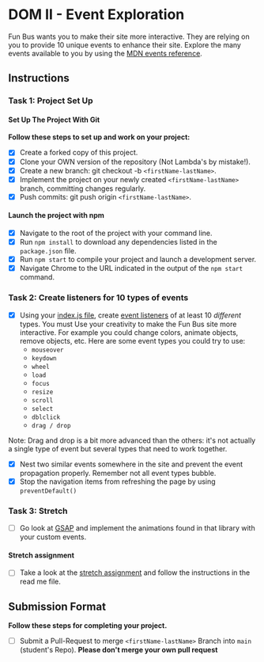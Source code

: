 # DOM II - Event Exploration

Fun Bus wants you to make their site more interactive. They are relying on you to provide 10 unique events to enhance their site. Explore the many events available to you by using the [MDN events reference](https://developer.mozilla.org/en-US/docs/Web/Events).

## Instructions

### Task 1: Project Set Up

#### Set Up The Project With Git

**Follow these steps to set up and work on your project:**

- [x] Create a forked copy of this project.
- [x] Clone your OWN version of the repository (Not Lambda's by mistake!).
- [x] Create a new branch: git checkout -b `<firstName-lastName>`.
- [x] Implement the project on your newly created `<firstName-lastName>` branch, committing changes regularly.
- [x] Push commits: git push origin `<firstName-lastName>`.

#### Launch the project with npm

- [x] Navigate to the root of the project with your command line.
- [x] Run `npm install` to download any dependencies listed in the `package.json` file.
- [x] Run `npm start` to compile your project and launch a development server.
- [x] Navigate Chrome to the URL indicated in the output of the `npm start` command.

### Task 2: Create listeners for 10 types of events

- [x] Using your [index.js file](js/index.js), create [event listeners](https://developer.mozilla.org/en-US/docs/Web/Events) of at least 10 _different_ types. You must Use your creativity to make the Fun Bus site more interactive. For example you could change colors, animate objects, remove objects, etc. Here are some event types you could try to use:
  - `mouseover`
  - `keydown`
  - `wheel`
  - `load`
  - `focus`
  - `resize`
  - `scroll`
  - `select`
  - `dblclick`
  - `drag / drop`

Note: Drag and drop is a bit more advanced than the others: it's not actually a single type of event but several types that need to work together.

- [x] Nest two similar events somewhere in the site and prevent the event propagation properly. Remember not all event types bubble.
- [x] Stop the navigation items from refreshing the page by using `preventDefault()`

### Task 3: Stretch

- [ ] Go look at [GSAP](https://greensock.com/) and implement the animations found in that library with your custom events.

#### Stretch assignment

- [ ] Take a look at the [stretch assignment](stretch-assignment) and follow the instructions in the read me file.

## Submission Format

**Follow these steps for completing your project.**

- [ ] Submit a Pull-Request to merge `<firstName-lastName>` Branch into `main` (student's Repo). **Please don't merge your own pull request**
